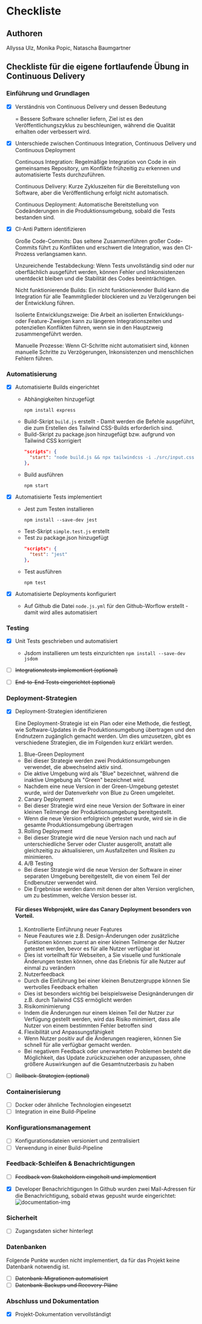 # Checkliste

## Authoren

Allyssa Ulz, Monika Popic, Natascha Baumgartner

## Checkliste für die eigene fortlaufende Übung in Continuous Delivery

### Einführung und Grundlagen
- [x] Verständnis von Continuous Delivery und dessen Bedeutung

    = Bessere Software schneller liefern, Ziel ist es den Veröffentlichungszyklus zu beschleunigen, während die Qualität erhalten oder verbessert wird.

- [x] Unterschiede zwischen Continuous Integration, Continuous Delivery und Continuous Deployment

    Continuous Integration: Regelmäßige Integration von Code in ein gemeinsames Repository, um Konflikte frühzeitig zu erkennen und automatisierte Tests durchzuführen.

    Continuous Delivery: Kurze Zykluszeiten für die Bereitstellung von Software, aber die Veröffentlichung erfolgt nicht automatisch.

    Continuous Deployment: Automatische Bereitstellung von Codeänderungen in die Produktionsumgebung, sobald die Tests bestanden sind.

- [x] CI-Anti Pattern identifizieren

    Große Code-Commits: Das seltene Zusammenführen großer Code-Commits führt zu Konflikten und erschwert die Integration, was den CI-Prozess verlangsamen kann.

        
    Unzureichende Testabdeckung: Wenn Tests unvollständig sind oder nur oberflächlich ausgeführt werden, können Fehler und Inkonsistenzen unentdeckt bleiben und die Stabilität des Codes beeinträchtigen.

    Nicht funktionierende Builds: Ein nicht funktionierender Build kann die Integration für alle Teammitglieder blockieren und zu Verzögerungen bei der Entwicklung führen.

    Isolierte Entwicklungszweige: Die Arbeit an isolierten Entwicklungs- oder Feature-Zweigen kann zu längeren Integrationszeiten und potenziellen Konflikten führen, wenn sie in den Hauptzweig zusammengeführt werden.

    Manuelle Prozesse: Wenn CI-Schritte nicht automatisiert sind, können manuelle Schritte zu Verzögerungen, Inkonsistenzen und menschlichen Fehlern führen.


### Automatisierung
- [x] Automatisierte Builds eingerichtet

    * Abhängigkeiten hinzugefügt
      ```
      npm install express
      ```
    * Build-Skript ``build.js`` erstellt - Damit werden die Befehle ausgeführt, die zum Erstellen des Tailwind CSS-Builds erforderlich sind.
    * Build-Skript zu package.json hinzugefügt bzw. aufgrund von Tailwind CSS korrigiert
      ```json
      "scripts": {
        "start": "node build.js && npx tailwindcss -i ./src/input.css -o ./dist/output.css --watch"
      },
      ```
    * Build ausführen
      ```
      npm start
      ```

- [x] Automatisierte Tests implementiert

    * Jest zum Testen installieren
      ```
      npm install --save-dev jest
      ```
    * Test-Skript ```simple.test.js``` erstellt
    * Test zu package.json hinzugefügt
      ```json
      "scripts": {
        "test": "jest"
      },
      ```
    * Test ausführen
      ```
      npm test
      ```

- [x] Automatisierte Deployments konfiguriert
    * Auf Github die Datei ```node.js.yml``` für den Github-Worflow erstellt - damit wird alles automatisiert

### Testing
- [x] Unit Tests geschrieben und automatisiert
  * Jsdom installieren um tests einzurichten
  ```npm install --save-dev jsdom```

- [ ] ~~Integrationstests implementiert (optional)~~
- [ ] ~~End-to-End Tests eingerichtet (optional)~~

### Deployment-Strategien
- [x] Deployment-Strategien identifizieren
    
  Eine Deployment-Strategie ist ein Plan oder eine Methode, die festlegt, wie Software-Updates in die Produktionsumgebung übertragen und den Endnutzern zugänglich gemacht werden. Um dies umzusetzen, gibt es verschiedene Strategien, die im Folgenden kurz erklärt werden.

  1. Blue-Green Deployment
    - Bei dieser Strategie werden zwei Produktionsumgebungen verwendet, die abwechselnd aktiv sind.
    - Die aktive Umgebung wird als "Blue" bezeichnet, während die inaktive Umgebung als "Green" bezeichnet wird.
    - Nachdem eine neue Version in der Green-Umgebung getestet wurde, wird der Datenverkehr von Blue zu Green umgeleitet.
  2. Canary Deployment
   - Bei dieser Strategie wird eine neue Version der Software in einer kleinen Teilmenge der Produktionsumgebung bereitgestellt.
   - Wenn die neue Version erfolgreich getestet wurde, wird sie in die gesamte Produktionsumgebung übertragen
  3. Rolling Deployment
    - Bei dieser Strategie wird die neue Version nach und nach auf unterschiedliche Server oder Cluster ausgerollt, 
      anstatt alle gleichzeitig zu aktualisieren, um Ausfallzeiten und Risiken zu minimieren.
  4. A/B Testing
    - Bei dieser Strategie wird die neue Version der Software in einer separaten Umgebung bereitgestellt, 
      die von einem Teil der Endbenutzer verwendet wird.
    - Die Ergebnisse werden dann mit denen der alten Version verglichen, um zu bestimmen, welche Version besser ist.

  #### Für dieses Webprojekt, wäre das Canary Deployment besonders von Vorteil.

  1. Kontrollierte Einführung neuer Features
   - Neue Feautures wie z.B. Design-Änderungen oder zusätzliche Funktionen können zuerst an einer kleinen Teilmenge der Nutzer getestet werden, bevor es für alle Nutzer verfügbar ist
   - Dies ist vorteilhaft für Webseiten, a Sie visuelle und funktionale Änderungen testen können, ohne das Erlebnis für alle Nutzer auf einmal zu verändern
  2. Nutzerfeedback
   - Durch die Einführung bei einer kleinen Benutzergruppe können Sie wertvolles Feedback erhalten
   - Dies ist besonders wichtig bei beispielsweise Designänderungen dir z.B. durch Tailwind CSS ermöglicht werden
  3. Risikominimierung 
    - Indem die Änderungen nur einem kleinen Teil der Nutzer zur Verfügung gestellt werden, wird das Risiko minimiert, dass alle Nutzer von einem bestimmten Fehler betroffen sind
  4. Flexibilität und Anpassungsfähigkeit
    - Wenn Nutzer positiv auf die Änderungen reagieren, können Sie schnell für alle verfügbar gemacht werden. 
    - Bei negativem Feedback oder unerwarteten Problemen besteht die Möglichkeit, das Update zurückzuziehen oder anzupassen, ohne größere Auswirkungen auf die Gesamtnutzerbasis zu haben


- [ ] ~~Rollback-Strategien (optional)~~

### Containerisierung
- [ ] Docker oder ähnliche Technologien eingesetzt
- [ ] Integration in eine Build-Pipeline

### Konfigurationsmanagement
- [ ] Konfigurationsdateien versioniert und zentralisiert
- [ ] Verwendung in einer Build-Pipeline

### Feedback-Schleifen & Benachrichtigungen
- [ ] ~~Feedback von Stakeholdern eingeholt und implementiert~~
- [x] Developer Benachrichtigungen
      In Github wurden zwei Mail-Adressen für die Benachrichtigung, sobald etwas gepusht wurde eingerichtet:
      ![documentation-img](/src/documentation-img-4.png)


### Sicherheit
- [ ] Zugangsdaten sicher hinterlegt

### Datenbanken
Folgende Punkte wurden nicht implementiert, da für das Projekt keine Datenbank notwendig ist.
- [ ] ~~Datenbank-Migrationen automatisiert~~
- [ ] ~~Datenbank-Backups und Recovery-Pläne~~

### Abschluss und Dokumentation
- [x] Projekt-Dokumentation vervollständigt
